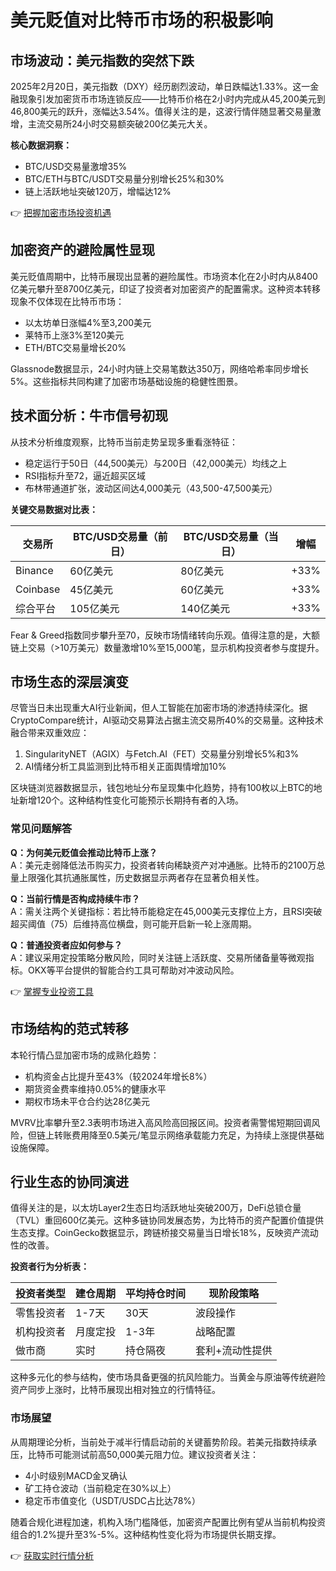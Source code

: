 # 美元贬值对比特币市场的积极影响

## 市场波动：美元指数的突然下跌
2025年2月20日，美元指数（DXY）经历剧烈波动，单日跌幅达1.33%。这一金融现象引发加密货币市场连锁反应——比特币价格在2小时内完成从45,200美元到46,800美元的跃升，涨幅达3.54%。值得关注的是，这波行情伴随显著交易量激增，主流交易所24小时交易额突破200亿美元大关。

**核心数据洞察：**
- BTC/USD交易量激增35%
- BTC/ETH与BTC/USDT交易量分别增长25%和30%
- 链上活跃地址突破120万，增幅达12%

👉 [把握加密市场投资机遇](https://bit.ly/okx_welcome)

## 加密资产的避险属性显现
美元贬值周期中，比特币展现出显著的避险属性。市场资本化在2小时内从8400亿美元攀升至8700亿美元，印证了投资者对加密资产的配置需求。这种资本转移现象不仅体现在比特币市场：
- 以太坊单日涨幅4%至3,200美元
- 莱特币上涨3%至120美元
- ETH/BTC交易量增长20%

Glassnode数据显示，24小时内链上交易笔数达350万，网络哈希率同步增长5%。这些指标共同构建了加密市场基础设施的稳健性图景。

## 技术面分析：牛市信号初现
从技术分析维度观察，比特币当前走势呈现多重看涨特征：
- 稳定运行于50日（44,500美元）与200日（42,000美元）均线之上
- RSI指标升至72，逼近超买区域
- 布林带通道扩张，波动区间达4,000美元（43,500-47,500美元）

**关键交易数据对比表：**

| 交易所       | BTC/USD交易量（前日） | BTC/USD交易量（当日） | 增幅  |
|--------------|---------------------|---------------------|-------|
| Binance      | 60亿美元            | 80亿美元            | +33%  |
| Coinbase     | 45亿美元            | 60亿美元            | +33%  |
| 综合平台     | 105亿美元           | 140亿美元           | +33%  |

Fear & Greed指数同步攀升至70，反映市场情绪转向乐观。值得注意的是，大额链上交易（>10万美元）数量激增10%至15,000笔，显示机构投资者参与度提升。

## 市场生态的深层演变
尽管当日未出现重大AI行业新闻，但人工智能在加密市场的渗透持续深化。据CryptoCompare统计，AI驱动交易算法占据主流交易所40%的交易量。这种技术融合带来双重效应：
1. SingularityNET（AGIX）与Fetch.AI（FET）交易量分别增长5%和3%
2. AI情绪分析工具监测到比特币相关正面舆情增加10%

区块链浏览器数据显示，钱包地址分布呈现集中化趋势，持有100枚以上BTC的地址新增120个。这种结构性变化可能预示长期持有者的入场。

### 常见问题解答
**Q：为何美元贬值会推动比特币上涨？**  
A：美元走弱降低法币购买力，投资者转向稀缺资产对冲通胀。比特币的2100万总量上限强化其抗通胀属性，历史数据显示两者存在显著负相关性。

**Q：当前行情是否构成持续牛市？**  
A：需关注两个关键指标：若比特币能稳定在45,000美元支撑位上方，且RSI突破超买阈值（75）后维持高位横盘，则可能开启新一轮上涨周期。

**Q：普通投资者应如何参与？**  
A：建议采用定投策略分散风险，同时关注链上活跃度、交易所储备量等微观指标。OKX等平台提供的智能合约工具可帮助对冲波动风险。

👉 [掌握专业投资工具](https://bit.ly/okx_welcome)

## 市场结构的范式转移
本轮行情凸显加密市场的成熟化趋势：
- 机构资金占比提升至43%（较2024年增长8%）
- 期货资金费率维持0.05%的健康水平
- 期权市场未平仓合约达28亿美元

MVRV比率攀升至2.3表明市场进入高风险高回报区间。投资者需警惕短期回调风险，但链上转账费用降至0.5美元/笔显示网络承载能力充足，为持续上涨提供基础设施保障。

## 行业生态的协同演进
值得关注的是，以太坊Layer2生态日均活跃地址突破200万，DeFi总锁仓量（TVL）重回600亿美元。这种多链协同发展态势，为比特币的资产配置价值提供生态支撑。CoinGecko数据显示，跨链桥接交易量当日增长18%，反映资产流动性的改善。

**投资者行为分析表：**

| 投资者类型   | 建仓周期   | 平均持仓时间 | 现阶段策略       |
|--------------|------------|--------------|------------------|
| 零售投资者   | 1-7天      | 30天         | 波段操作         |
| 机构投资者   | 月度定投   | 1-3年        | 战略配置         |
| 做市商       | 实时       | 持仓隔夜     | 套利+流动性提供  |

这种多元化的参与结构，使市场具备更强的抗风险能力。当黄金与原油等传统避险资产同步上涨时，比特币展现出相对独立的行情特征。

### 市场展望
从周期理论分析，当前处于减半行情启动前的关键蓄势阶段。若美元指数持续承压，比特币可能测试前高50,000美元阻力位。建议投资者关注：
- 4小时级别MACD金叉确认
- 矿工持仓波动（当前稳定在30%以上）
- 稳定币市值变化（USDT/USDC占比达78%）

随着合规化进程加速，机构入场门槛降低，加密资产配置比例有望从当前机构投资组合的1.2%提升至3%-5%。这种结构性变化将为市场提供长期支撑。

👉 [获取实时行情分析](https://bit.ly/okx_welcome)

